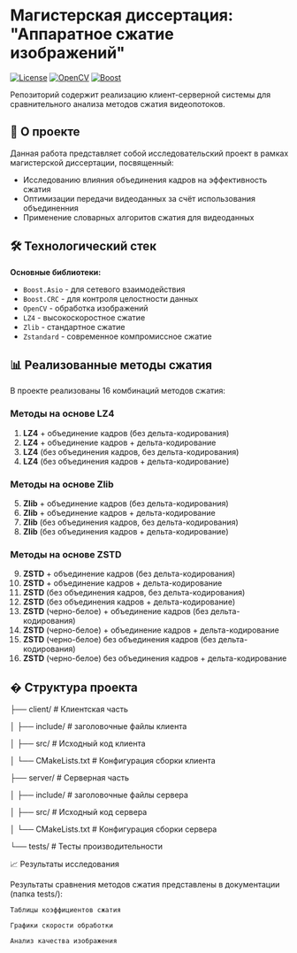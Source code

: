 # Магистерская диссертация: "Аппаратное сжатие изображений"

[![License](https://img.shields.io/badge/license-MIT-blue.svg)](LICENSE)
[![OpenCV](https://img.shields.io/badge/OpenCV-4.5+-green.svg)](https://opencv.org)
[![Boost](https://img.shields.io/badge/Boost-1.75+-yellow.svg)](https://www.boost.org)

Репозиторий содержит реализацию клиент-серверной системы для сравнительного анализа методов сжатия видеопотоков.

## 📌 О проекте

Данная работа представляет собой исследовательский проект в рамках магистерской диссертации, посвященный:
- Исследованию влияния объединения кадров на эффективность сжатия
- Оптимизации передачи видеоданных за счёт использования объединенния
- Применение словарных алгоритов сжатия для видеоданных

## 🛠 Технологический стек

**Основные библиотеки:**
- `Boost.Asio` - для сетевого взаимодействия
- `Boost.CRC` - для контроля целостности данных
- `OpenCV` - обработка изображений
- `LZ4` - высокоскоростное сжатие
- `Zlib` - стандартное сжатие
- `Zstandard` - современное компромиссное сжатие

## 📊 Реализованные методы сжатия

В проекте реализованы 16 комбинаций методов сжатия:

### Методы на основе LZ4
1. **LZ4** + объединение кадров (без дельта-кодирования)
2. **LZ4** + объединение кадров + дельта-кодирование
3. **LZ4** (без объединения кадров, без дельта-кодирования)
4. **LZ4** (без объединения кадров + дельта-кодирование)

### Методы на основе Zlib
5. **Zlib** + объединение кадров (без дельта-кодирования)
6. **Zlib** + объединение кадров + дельта-кодирование
7. **Zlib** (без объединения кадров, без дельта-кодирования)
8. **Zlib** (без объединения кадров + дельта-кодирование)

### Методы на основе ZSTD
9. **ZSTD** + объединение кадров (без дельта-кодирования)
10. **ZSTD** + объединение кадров + дельта-кодирование
11. **ZSTD** (без объединения кадров, без дельта-кодирования)
12. **ZSTD** (без объединения кадров + дельта-кодирование)
13. **ZSTD** (черно-белое) + объединение кадров (без дельта-кодирования)
14. **ZSTD** (черно-белое) + объединение кадров + дельта-кодирование
15. **ZSTD** (черно-белое) без объединения кадров (без дельта-кодирования)
16. **ZSTD** (черно-белое) без объединения кадров + дельта-кодирование

## � Структура проекта
├── client/ # Клиентская часть

│ ├── include/ # заголовочные файлы клиента

│ ├── src/ # Исходный код клиента

│ └── CMakeLists.txt # Конфигурация сборки клиента

├── server/ # Серверная часть

│ ├── include/ # заголовочные файлы сервера

│ ├── src/ # Исходный код сервера

│ └── CMakeLists.txt # Конфигурация сборки сервера

└── tests/ # Тесты производительности


📈 Результаты исследования

Результаты сравнения методов сжатия представлены в документации (папка tests/):

    Таблицы коэффициентов сжатия

    Графики скорости обработки

    Анализ качества изображения
